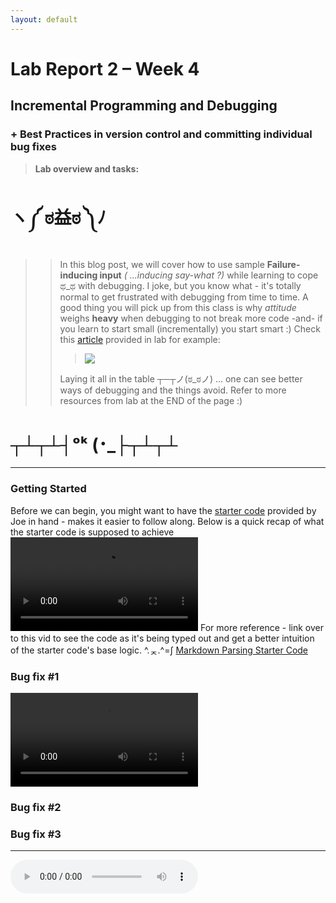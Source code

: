 ```yaml
---
layout: default
---
```


# Lab Report 2 – Week 4
## Incremental Programming and Debugging
### + Best Practices in version control and committing individual bug fixes
> **Lab overview and tasks:**
# ヽ༼ ಠ益ಠ ༽ﾉ
>>In this blog post, we will cover how to use sample **Failure-inducing input** *( ...inducing say-what ?)* while learning to cope ಥ_ಥ with debugging. I joke, but you know what - it's totally normal to get frustrated with debugging from time to time. A good thing you will pick up from this class is why *attitude* weighs **heavy** when debugging to not break more code -and- if you learn to start small (incrementally) you start smart :) 
>>Check this [article](https://jvns.ca/blog/debugging-attitude-matters/) provided in lab for example:
>>> <img src="https://pbs.twimg.com/media/EVfh7xaXsAAJa3E?format=jpg&amp;name=large">
>> Laying it all in the table ┬─┬ノ(ಠ_ಠノ) ... one can see better ways of debugging and the things avoid. Refer to more resources from lab at the END of the page :)

# ┬┴┬┴┤ᵒᵏ (･_├┬┴┬┴
***

### Getting Started
Before we can begin, you might want to have the [starter code](https://github.com/ucsd-cse15l-w22/markdown-parse) provided by Joe in hand - makes it easier to follow along.
Below is a quick recap of what the starter code is supposed to achieve
<video src="assets\images\week4.intro.mp4" controls="controls" style="max-width: 1000px;"></video>
For more reference - link over to this vid to see the code as it's being typed out and get a better intuition of the starter code's base logic.
^.ᆽ.^=∫ [Markdown Parsing Starter Code](https://youtu.be/_y9hkrN9k3w)


### Bug fix #1
<video src="assets\images\testCase1.mp4" controls="controls" style="max-width: 1000px;"></video>

### Bug fix #2

### Bug fix #3

***
<audio controls autostart="true">
  <source src="assets\images\Battle! (Wild Pokémon) medley (Gen 1 - Gen 8) - Arranged by DeadmanPR (128 kbps).mp3" type="audio/mpeg">
Your browser does not support the audio element.
</audio>